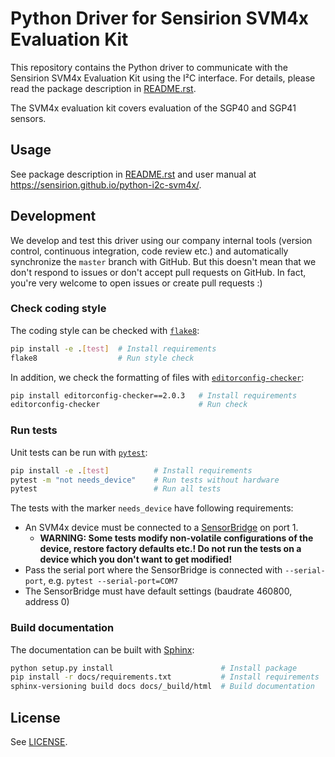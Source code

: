 # Python Driver for Sensirion SVM4x Evaluation Kit

This repository contains the Python driver to communicate with the Sensirion
SVM4x Evaluation Kit using the I²C interface. For details, please read the
package description in [README.rst](README.rst).

The SVM4x evaluation kit covers evaluation of the SGP40 and SGP41 sensors.

## Usage

See package description in [README.rst](README.rst) and user manual at
https://sensirion.github.io/python-i2c-svm4x/.

## Development

We develop and test this driver using our company internal tools (version
control, continuous integration, code review etc.) and automatically
synchronize the `master` branch with GitHub. But this doesn't mean that we
don't respond to issues or don't accept pull requests on GitHub. In fact,
you're very welcome to open issues or create pull requests :)

### Check coding style

The coding style can be checked with [`flake8`](http://flake8.pycqa.org/):

```bash
pip install -e .[test]  # Install requirements
flake8                  # Run style check
```

In addition, we check the formatting of files with
[`editorconfig-checker`](https://editorconfig-checker.github.io/):

```bash
pip install editorconfig-checker==2.0.3   # Install requirements
editorconfig-checker                      # Run check
```

### Run tests

Unit tests can be run with [`pytest`](https://pytest.org/):

```bash
pip install -e .[test]          # Install requirements
pytest -m "not needs_device"    # Run tests without hardware
pytest                          # Run all tests
```

The tests with the marker `needs_device` have following requirements:

- An SVM4x device must be connected to a
  [SensorBridge](https://www.sensirion.com/sensorbridge/) on port 1.
  - **WARNING: Some tests modify non-volatile configurations of the device,
    restore factory defaults etc.! Do not run the tests on a device which you
    don't want to get modified!**
- Pass the serial port where the SensorBridge is connected with
  `--serial-port`, e.g. `pytest --serial-port=COM7`
- The SensorBridge must have default settings (baudrate 460800, address 0)

### Build documentation

The documentation can be built with [Sphinx](http://www.sphinx-doc.org/):

```bash
python setup.py install                        # Install package
pip install -r docs/requirements.txt           # Install requirements
sphinx-versioning build docs docs/_build/html  # Build documentation
```

## License

See [LICENSE](LICENSE).

